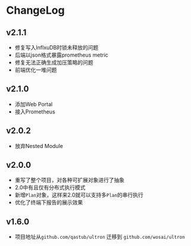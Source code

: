 # ChangeLog

## v2.1.1

- 修复写入InflxuDB时锁未释放的问题
- 后端以json格式暴露prometheus metric
- 修复无法正确生成加压策略的问题
- 前端优化一堆问题

## v2.1.0

- 添加Web Portal
- 接入Prometheus

## v2.0.2

- 放弃Nested Module

## v2.0.0

- 重写了整个项目，对各种可扩展对象进行了抽象
- 2.0中有且仅有分布式执行模式
- 新增`Plan`对象，这样来2.0就可以支持多`Plan`的串行执行
- 优化了终端下报告的展示效果

## v1.6.0

- 项目地址从`github.com/qastub/ultron` 迁移到 `github.com/wosai/ultron`